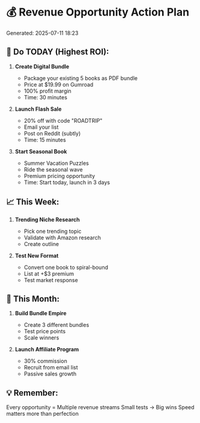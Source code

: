 # 💰 Revenue Opportunity Action Plan

Generated: 2025-07-11 18:23

## 🚀 Do TODAY (Highest ROI):

1. **Create Digital Bundle** 
   - Package your existing 5 books as PDF bundle
   - Price at $19.99 on Gumroad
   - 100% profit margin
   - Time: 30 minutes

2. **Launch Flash Sale**
   - 20% off with code "ROADTRIP"
   - Email your list
   - Post on Reddit (subtly)
   - Time: 15 minutes

3. **Start Seasonal Book**
   - Summer Vacation Puzzles
   - Ride the seasonal wave
   - Premium pricing opportunity
   - Time: Start today, launch in 3 days

## 📈 This Week:

1. **Trending Niche Research**
   - Pick one trending topic
   - Validate with Amazon research
   - Create outline

2. **Test New Format**
   - Convert one book to spiral-bound
   - List at +$3 premium
   - Test market response

## 🎯 This Month:

1. **Build Bundle Empire**
   - Create 3 different bundles
   - Test price points
   - Scale winners

2. **Launch Affiliate Program**
   - 30% commission
   - Recruit from email list
   - Passive sales growth

## 💡 Remember:
Every opportunity = Multiple revenue streams
Small tests → Big wins
Speed matters more than perfection
